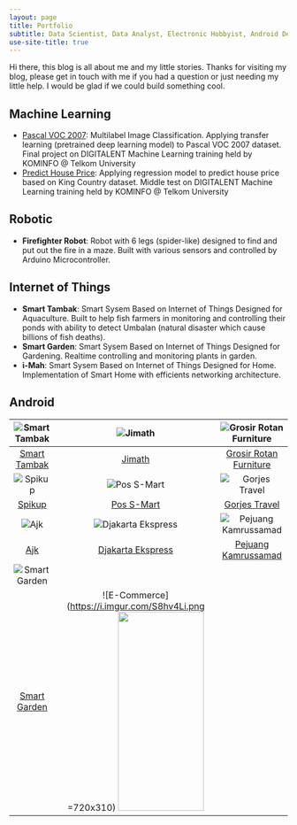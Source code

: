 ```yaml
---
layout: page
title: Portfolio
subtitle: Data Scientist, Data Analyst, Electronic Hobbyist, Android Developer, Electrical Engineer, Freelancer
use-site-title: true
---
```


Hi there, this blog is all about me and my little stories. Thanks for visiting my blog, please get in touch with me if you had a question or just needing my little help. I would be glad if we could build something cool.

## Machine Learning

- [Pascal VOC 2007](https://github.com/faatihrifqi/Pascal-VOC-2007): Multilabel Image Classification. Applying transfer learning (pretrained deep learning model) to Pascal VOC 2007 dataset. Final project on DIGITALENT Machine Learning training held by KOMINFO @ Telkom University 
- [Predict House Price](https://github.com/faatihrifqi/Predict-House-Price): Applying regression model to predict house price based on King Country dataset. Middle test on DIGITALENT Machine Learning training held by KOMINFO @ Telkom University

## Robotic

- **Firefighter Robot**: Robot with 6 legs (spider-like) designed to find and put out the fire in a maze. Built with various sensors and controlled by Arduino Microcontroller. 

## Internet of Things

- **Smart Tambak**: Smart Sysem Based on Internet of Things Designed for Aquaculture. Built to help fish farmers in monitoring and controlling their ponds with ability to detect Umbalan (natural disaster which cause billions of fish deaths).
- **Smart Garden**: Smart Sysem Based on Internet of Things Designed for Gardening. Realtime controlling and monitoring plants in garden.
- **i-Mah**: Smart Sysem Based on Internet of Things Designed for Home. Implementation of Smart Home with efficients networking architecture.

## Android

| ![Smart Tambak](https://lh3.googleusercontent.com/gnnd0Y3JmkZsR9X9DPy4cumW6t7Hp0h03xhE0QF_aGEK2ELnrqqy16YAFJibfQVToVk=w720-h310-rw)  | ![Jimath](https://lh3.googleusercontent.com/VZznRRkqhLmzej_EEJvfqHQQeIsL1KQSOZpwfPXgwA8YrE1ieOCHB-H1b_hMK7I9HzA=w720-h310-rw) | ![Grosir Rotan Furniture](https://lh3.googleusercontent.com/IBhsVVqfwpy0jwxmTsEkrMRndj4VTtWkxagLgPGLGAvwK0mqUZbHrLFWmp_i2tu2SCU=w720-h310-rw) |
| :---: | :---: | :---: |
| [Smart Tambak](https://play.google.com/store/apps/details?id=com.faatih.smarttambak) | [Jimath](https://play.google.com/store/apps/details?id=com.jimath.jimath) | [Grosir Rotan Furniture](https://play.google.com/store/apps/details?id=top.grosir.rotan.ekatalog) |
| ![Spikup](https://smarttambak.000webhostapp.com/portfolio/spikup/spikup01.png)  | ![Pos S-Mart](https://smarttambak.000webhostapp.com/portfolio/possmart/possmart01.png) | ![Gorjes Travel](https://smarttambak.000webhostapp.com/portfolio/gorjes/gorjes01.png) |
| [Spikup](https://play.google.com/store/apps/details?id=id.spikup.app) | [Pos S-Mart](https://play.google.com/store/apps/details?id=com.pos_smart.tritech) | [Gorjes Travel]() |
| ![Ajk](https://smarttambak.000webhostapp.com/portfolio/ajk/ajk01.png)  | ![Djakarta Ekspress](https://smarttambak.000webhostapp.com/portfolio/djakartaexpress/ekspress01.png) | ![Pejuang Kamrussamad](https://smarttambak.000webhostapp.com/portfolio/kamrussamad/Screenshot_20190220-100244.png) |
| [Ajk](https://play.google.com/store/apps/details?id=com.ajktrans.tritech) | [Djakarta Ekspress](https://play.google.com/store/apps/details?id=co.id.djakartaekspress.kurir) | [Pejuang Kamrussamad](https://play.google.com/store/apps/details?id=com.pejuangks) |
| ![Smart Garden](https://smarttambak.000webhostapp.com/portfolio/smartgarden/smartgarden01.png)  | ![]() | ![]() |
| [Smart Garden]() | ![E-Commerce](https://i.imgur.com/S8hv4Li.png =720x310) <img src="https://i.imgur.com/S8hv4Li.png" width="155" height="360"/> | []() |
